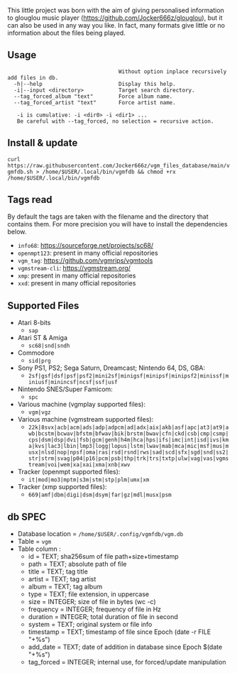 This little project was born with the aim of giving personalised information to glouglou music player (https://github.com/Jocker666z/glouglou), but it can also be used in any way you like. In fact, many formats give little or no information about the files being played.

## Usage
```
                                   Without option inplace recursively add files in db.
  -h|--help                        Display this help.
  -i|--input <directory>           Target search directory.
  --tag_forced_album "text"        Force album name.
  --tag_forced_artist "text"       Force artist name.

   -i is cumulative: -i <dir0> -i <dir1> ...
   Be careful with --tag_forced, no selection = recursive action.
```

## Install & update
`curl https://raw.githubusercontent.com/Jocker666z/vgm_files_database/main/vgmfdb.sh > /home/$USER/.local/bin/vgmfdb && chmod +rx /home/$USER/.local/bin/vgmfdb`

## Tags read
By default the tags are taken with the filename and the directory that contains them. For more precision you will have to install the dependencies below.

* `info68`: https://sourceforge.net/projects/sc68/
* `openmpt123`: present in many official repositories
* `vgm_tag`: https://github.com/vgmrips/vgmtools
* `vgmstream-cli`: https://vgmstream.org/
* `xmp`: present in many official repositories
* `xxd`: present in many official repositories

## Supported Files

* Atari 8-bits
	* `sap`
* Atari ST & Amiga
	* `sc68|snd|sndh`
* Commodore
	* `sid|prg`
* Sony PS1, PS2; Sega Saturn, Dreamcast; Nintendo 64, DS, GBA:
	* `2sf|gsf|dsf|psf|psf2|mini2sf|minigsf|minipsf|minipsf2|minissf|miniusf|minincsf|ncsf|ssf|usf`
* Nintendo SNES/Super Famicom:
	* `spc`
* Various machine (vgmplay supported files):
	* `vgm|vgz`
* Various machine (vgmstream supported files):
	* `22k|8svx|acb|acm|ads|adp|adpcm|ad|adx|aix|akb|asf|apc|at3|at9|awb|bcstm|bcwav|bfstm|bfwav|bik|brstm|bwav|cfn|ckd|csb|cmp|csmp|cps|dsm|dsp|dvi|fsb|gcm|genh|h4m|hca|hps|ifs|imc|int|isd|ivs|kma|kvs|lac3|lbin|lmp3|logg|lopus|lstm|lwav|mab|mca|mic|msf|mus|musx|nlsd|nop|npsf|oma|ras|rsd|rsnd|rws|sad|scd|sfx|sgd|snd|ss2|str|strm|svag|p04|p16|pcm|psb|thp|trk|trs|txtp|ulw|vag|vas|vgmstream|voi|wem|xa|xai|xma|xnb|xwv`
* Tracker (openmpt supported files):
	* `it|mod|mo3|mptm|s3m|stm|stp|plm|umx|xm`
* Tracker (xmp supported files):
	* `669|amf|dbm|digi|dsm|dsym|far|gz|mdl|musx|psm`

## db SPEC
* Database location = `/home/$USER/.config/vgmfdb/vgm.db`
* Table = `vgm`
* Table column :
	* id = TEXT; sha256sum of file path+size+timestamp
	* path = TEXT; absolute path of file
	* title = TEXT; tag title
	* artist = TEXT; tag artist
	* album = TEXT; tag album
	* type = TEXT; file extension, in uppercase
	* size = INTEGER; size of file in bytes (wc -c)
	* frequency = INTEGER; frequency of file in Hz
	* duration = INTEGER; total duration of file in second
	* system = TEXT; original system or file info
	* timestamp = TEXT; timestamp of file since Epoch (date -r FILE "+%s")
	* add_date = TEXT; date of addition in database since Epoch $(date "+%s")
	* tag_forced = INTEGER; internal use, for forced/update manipulation
